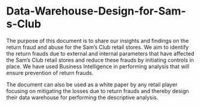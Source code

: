 # Data-Warehouse-Design-for-Sam-s-Club
The purpose of this document is to share our insights and findings on the return fraud and abuse for the Sam’s Club retail stores. We aim to identify the return frauds due to external and internal parameters that have affected the Sam’s Club retail stores and reduce these frauds by initiating controls in place. We have used Business Intelligence in performing analysis that will ensure prevention of return frauds.

The document can also be used as a white paper by any retail player focusing on mitigating the losses due to return frauds and thereby design their data warehouse for performing the descriptive analysis.
